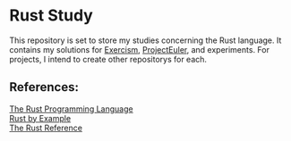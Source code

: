 # Rust Study
This repository is set to store my studies concerning the Rust language.
It contains my solutions for [Exercism](https://exercism.org), [ProjectEuler](https://projecteuler.net/), and experiments.
For projects, I intend to create other repositorys for each.
## References:
[The Rust Programming Language](https://doc.rust-lang.org/stable/book/)  
[Rust by Example](https://doc.rust-lang.org/stable/rust-by-example/)  
[The Rust Reference](https://doc.rust-lang.org/reference/)
